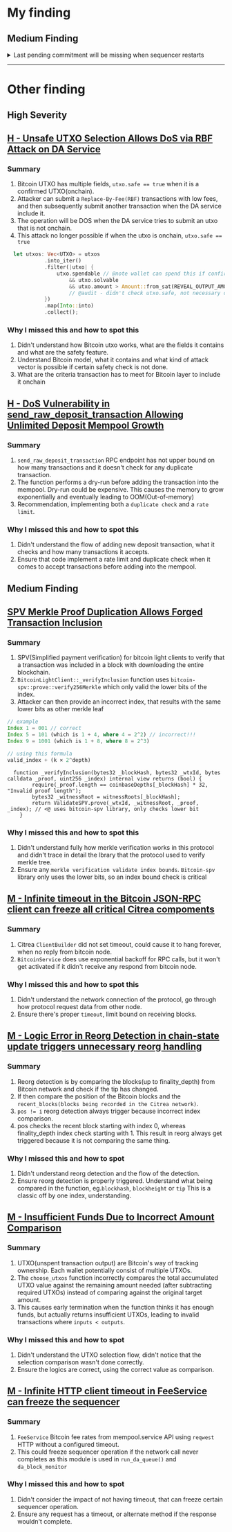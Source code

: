 # My finding

## Medium Finding

<details>
<Summary>Last pending commitment will be missing when sequencer restarts</Summary>

## Summary

The LedgerDB::get_pending_commitments doesn't include the last commitment index when querying commitment data in LedgerDB::get_data_range. This results in incomplete commitments recovery whenever the sequencer restarts.

## Finding Description

In LedgerDB::get_pending_commitments:

```rust
fn get_pending_commitments(&self) -> anyhow::Result<Vec<SequencerCommitment>> {
        let commitment_indexes = self.db.get::<PendingSequencerCommitment>(&())?;
        match commitment_indexes {
            Some(mut commitment_indexes) => {
                if commitment_indexes.is_empty() {
                    return Ok(vec![]);
                }
                commitment_indexes.sort_unstable();
                let start = commitment_indexes[0]; // @note first pending index
                let end = commitment_indexes[commitment_indexes.len() - 1]; // @note last pending index

                // @audit [HIGH] doesn't include the last commitment
@>          self.get_data_range::<SequencerCommitmentByIndex, _,_>(&(start..end)) // @note doesn't include the last pending index
            }
            None => Ok(vec![]),
        }
    }
```

However, Range type (start..end) is exclusive, meaning the last pending commitment (end) is not included in the query.

This range is then passed in LedgerDB::get_data_range to retrieve the values.

```rust
fn get_data_range<T, K, V>(&self, range: &std::ops::Range<K>) -> Result<Vec<V>, anyhow::Error>
    where
        T: Schema<Key = K, Value = V>,
        K: Into<u64> + Copy + SeekKeyEncoder<T>,
    {
        let mut raw_iter = self.db.iter()?;
        let max_items = (range.end.into() - range.start.into()) as usize; // @note smaller range than expected
        raw_iter.seek(&range.start)?;
        let iter = raw_iter.take(max_items);
        let mut out = Vec::with_capacity(max_items);
        for res in iter {
            let batch = res?.value;
            out.push(batch)
        }
        Ok(out)
    }
```

This will miss the final pending commitment

## Impact Explanation

[HIGH] - Missing the last pending commitment can cause incomplete state recovery,

## Likelihood Explanation

[MEDIUM] - This happens whenever a sequencer restarts, with an existing pending commitment

## Proof of Concept

Assume the following pending commitment indexes exist in the database: `[8, 9, 10, 11, 12]`

get_pending_commitments sets:

```rust
start = 8
end = 12
It then passes start..end (i.e., 8..12) to get_data_range. This range includes indexes 8 through 11, excluding index 12 — the last pending commitment.

As a result, the commitment at index 12 is never recovered, causing incomplete state restoration.
```

## Recommendation

Include the last index in the LedgerDB::get_data_range
</details>

---

# Other finding

## High Severity

## [H - Unsafe UTXO Selection Allows DoS via RBF Attack on DA Service](https://cantina.xyz/code/49b9e08d-4f8f-4103-b6e5-f5f43cf9faa1/findings/322)

### Summary

1. Bitcoin UTXO has multiple fields, `utxo.safe == true` when it is a confirmed UTXO(onchain).
2. Attacker can submit a `Replace-By-Fee(RBF)` transactions with low fees, and then subsequently submit another transaction when the DA service include it.
3. The operation will be DOS when the DA service tries to submit an utxo that is not onchain.
4. This attack no longer possible if when the utxo is onchain, `utxo.safe == true`

```rust
  let utxos: Vec<UTXO> = utxos
            .into_iter()
            .filter(|utxo| {
                utxo.spendable // @note wallet can spend this if confirmed
                    && utxo.solvable
                    && utxo.amount > Amount::from_sat(REVEAL_OUTPUT_AMOUNT)
                    // @audit - didn't check utxo.safe, not necessary onchain
            })
            .map(Into::into)
            .collect();
```

### Why I missed this and how to spot this

1. Didn't understand how Bitcoin utxo works, what are the fields it contains and what are the safety feature.
2. Understand Bitcoin model, what it contains and what kind of attack vector is possible if certain safety check is not done.
3. What are the criteria transaction has to meet for Bitcoin layer to include it onchain

## [H - DoS Vulnerability in send_raw_deposit_transaction Allowing Unlimited Deposit Mempool Growth](https://cantina.xyz/code/49b9e08d-4f8f-4103-b6e5-f5f43cf9faa1/findings/55)

### Summary

1. `send_raw_deposit_transaction` RPC endpoint has not upper bound on how many transactions and it doesn't check for any duplicate transaction.
2. The function performs a dry-run before adding the transaction into the mempool. Dry-run could be expensive. This causes the memory to grow exponentially and eventually leading to OOM(Out-of-memory)
3. Recommendation, implementing both a `duplicate check` and a `rate limit`.

### Why I missed this and how to spot this

1. Didn't understand the flow of adding new deposit transaction, what it checks and how many transactions it accepts.
2. Ensure that code implement a rate limit and duplicate check when it comes to accept transactions before adding into the mempool.

## Medium Finding

## [SPV Merkle Proof Duplication Allows Forged Transaction Inclusion](https://cantina.xyz/code/49b9e08d-4f8f-4103-b6e5-f5f43cf9faa1/findings/660)

### Summary

1. SPV(Simplified payment verification) for bitcoin light clients to verify that a transaction was included in a block with downloading the entire blockchain.
2. `BitcoinLightClient::_verifyInclusion` function uses `bitcoin-spv::prove::verify256Merkle` which only valid the lower bits of the index.
3. Attacker can then provide an incorrect index, that results with the same lower bits as other merkle leaf

```rust
// example
Index 1 = 001 // correct
Index 5 = 101 (which is 1 + 4, where 4 = 2^2) // incorrect!!!
Index 9 = 1001 (which is 1 + 8, where 8 = 2^3)

// using this formula
valid_index + (k × 2^depth)
```

```solidity
  function _verifyInclusion(bytes32 _blockHash, bytes32 _wtxId, bytes calldata _proof, uint256 _index) internal view returns (bool) {
        require(_proof.length == coinbaseDepths[_blockHash] * 32, "Invalid proof length");
        bytes32 _witnessRoot = witnessRoots[_blockHash];
        return ValidateSPV.prove(_wtxId, _witnessRoot, _proof, _index); // <@ uses bitcoin-spv library, only checks lower bit
    }
```

### Why I missed this and how to spot this

1. Didn't understand fully how merkle verification works in this protocol and didn't trace in detail the lbrary that the protocol used to verify merkle tree.
2. Ensure any `merkle verification validate index bounds`. `Bitcoin-spv` library only uses the lower bits, so an index bound check is critical

## [M - Infinite timeout in the Bitcoin JSON-RPC client can freeze all critical Citrea compoments](https://cantina.xyz/code/49b9e08d-4f8f-4103-b6e5-f5f43cf9faa1/findings/569)

### Summary

1. Citrea `ClientBuilder` did not set timeout, could cause it to hang forever, when no reply from bitcoin node.
2. `BitcoinService` does use exponential backoff for RPC calls, but it won't get activated if it didn't receive any respond from bitcoin node.

### Why I missed this and how to spot this

1. Didn't understand the network connection of the protocol, go through how protocol request data from other node.
2. Ensure there's proper `timeout`, limit bound on receiving blocks.

## [M - Logic Error in Reorg Detection in chain-state update triggers unnecessary reorg handling](https://cantina.xyz/code/49b9e08d-4f8f-4103-b6e5-f5f43cf9faa1/findings/563)

### Summary

1. Reorg detection is by comparing the blocks(up to finality_depth) from Bitcoin network and check if the tip has changed.
2. If then compare the position of the Bitcoin blocks and the `recent_blocks(blocks being recorded in the Citrea network)`.
3. `pos != i` reorg detection always trigger because incorrect index comparison.
4. pos checks the recent block starting with index 0, whereas finality_depth index check starting with 1. This result in reorg always get triggered because it is not comparing the same thing.

### Why I missed this and how to spot

1. Didn't understand reorg detection and the flow of the detection.
2. Ensure reorg detection is properly triggered. Understand what being compared in the function, eg.`blockhash`, `blockheight` or `tip`  This is a classic off by one index, understanding.

## [M - Insufficient Funds Due to Incorrect Amount Comparison](https://cantina.xyz/code/49b9e08d-4f8f-4103-b6e5-f5f43cf9faa1/findings/544)

### Summary

1. UTXO(unspent transaction output) are Bitcoin's way of tracking ownership. Each wallet potentially consist of multiple UTXOs.
2. The `choose_utxos` function incorrectly compares the total accumulated UTXO value against the remaining amount needed (after subtracting required UTXOs) instead of comparing against the original target amount.
3. This causes early termination when the function thinks it has enough funds, but actually returns insufficient UTXOs, leading to invalid transactions where `inputs < outputs`.

### Why I missed this and how to spot

1. Didn't understand the UTXO selection flow, didn't notice that the selection comparison wasn't done correctly.
2. Ensure the logics are correct, using the correct value as comparison.

## [M - Infinite HTTP client timeout in FeeService can freeze the sequencer](https://cantina.xyz/code/49b9e08d-4f8f-4103-b6e5-f5f43cf9faa1/findings/417)

### Summary

1. `FeeService` Bitcoin fee rates from mempool.service API using `reqwest` HTTP without a configured timeout.
2. This could freeze sequencer operation if the network call never completes as this module is used in `run_da_queue()` and `da_block_monitor`

### Why I missed this and how to spot

1. Didn't consider the impact of not having timeout, that can freeze certain sequencer operation.
2. Ensure any request has a timeout, or alternate method if the response wouldn't complete.

